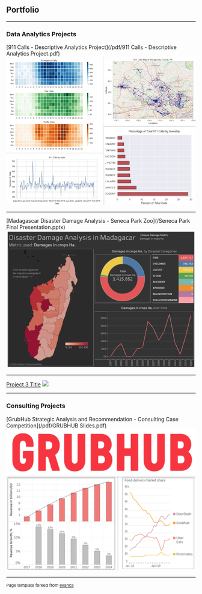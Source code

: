 ## Portfolio

---

### Data Analytics Projects

[911 Calls - Descriptive Analytics Project](/pdf/911 Calls - Descriptive Analytics Project.pdf)
<img src="images/reseized_collage.jpg?raw=true"/>

---
[Madagascar Disaster Damage Analysis - Seneca Park Zoo](/Seneca Park Final Presentation.pptx)
<img src="images/Disaster_Damage_2.png?raw=true"/>

---
[Project 3 Title](http://example.com/)
<img src="images/dummy_thumbnail.jpg?raw=true"/>

---

### Consulting Projects

[GrubHub Strategic Analysis and Recommendation - Consulting Case Competition](/pdf/GRUBHUB Slides.pdf)
<img src="images/grubhub_collage.png?raw=true"/>

---
<p style="font-size:11px">Page template forked from <a href="https://github.com/evanca/quick-portfolio">evanca</a></p>
<!-- Remove above link if you don't want to attibute -->
